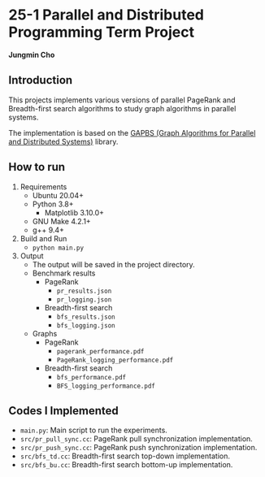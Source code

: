 # 25-1 Parallel and Distributed Programming Term Project
**Jungmin Cho**

## Introduction
This projects implements various versions of parallel PageRank and Breadth-first search algorithms to study graph algorithms in parallel systems.

The implementation is based on the [GAPBS (Graph Algorithms for Parallel and Distributed Systems)](https://github.com/sbeamer/gapbs) library.

## How to run
1. Requirements
    - Ubuntu 20.04+
    - Python 3.8+
        - Matplotlib 3.10.0+
    - GNU Make 4.2.1+
    - g++ 9.4+
2. Build and Run
    - `python main.py`
3. Output
    - The output will be saved in the project directory.
    - Benchmark results
        - PageRank
            - `pr_results.json`
            - `pr_logging.json`
        - Breadth-first search
            - `bfs_results.json`
            - `bfs_logging.json`
    - Graphs
        - PageRank
            - `pagerank_performance.pdf`
            - `PageRank_logging_performance.pdf`
        - Breadth-first search
            - `bfs_performance.pdf`
            - `BFS_logging_performance.pdf`

## Codes I Implemented
- `main.py`: Main script to run the experiments.
- `src/pr_pull_sync.cc`: PageRank pull synchronization implementation.
- `src/pr_push_sync.cc`: PageRank push synchronization implementation.
- `src/bfs_td.cc`: Breadth-first search top-down implementation.
- `src/bfs_bu.cc`: Breadth-first search bottom-up implementation.